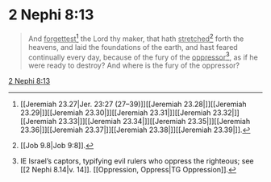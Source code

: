 # 2 Nephi 8:13

> And <u>forgettest</u>[^a] the Lord thy maker, that hath <u>stretched</u>[^b] forth the heavens, and laid the foundations of the earth, and hast feared continually every day, because of the fury of the <u>oppressor</u>[^c], as if he were ready to destroy? And where is the fury of the oppressor?

[2 Nephi 8:13](https://www.churchofjesuschrist.org/study/scriptures/bofm/2-ne/8?lang=eng&id=p13#p13)


[^a]: [[Jeremiah 23.27|Jer. 23:27 (27–39)]][[Jeremiah 23.28|]][[Jeremiah 23.29|]][[Jeremiah 23.30|]][[Jeremiah 23.31|]][[Jeremiah 23.32|]][[Jeremiah 23.33|]][[Jeremiah 23.34|]][[Jeremiah 23.35|]][[Jeremiah 23.36|]][[Jeremiah 23.37|]][[Jeremiah 23.38|]][[Jeremiah 23.39|]].  
[^b]: [[Job 9.8|Job 9:8]].  
[^c]: IE Israel’s captors, typifying evil rulers who oppress the righteous; see [[2 Nephi 8.14|v. 14]]. [[Oppression, Oppress|TG Oppression]].  
